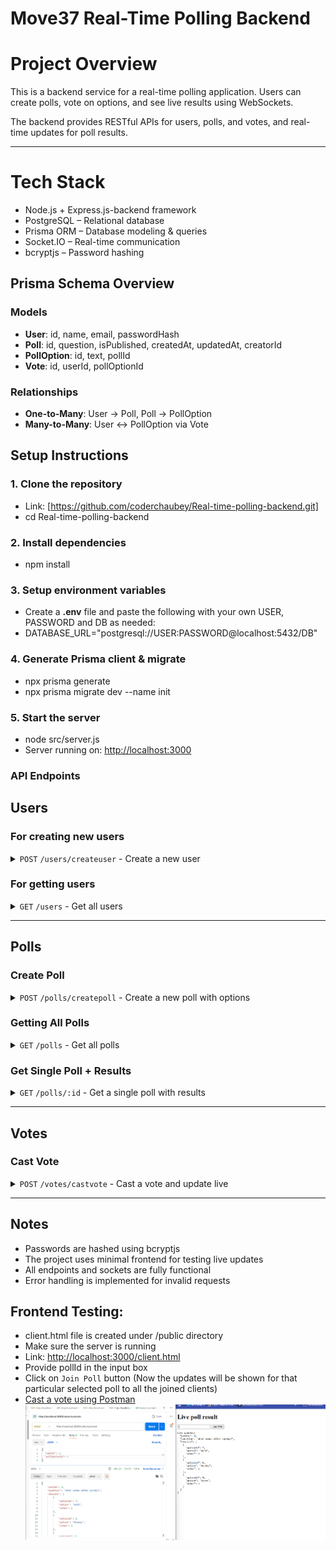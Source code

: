 # Move37 Real-Time Polling Backend
# Project Overview

This is a backend service for a real-time polling application.
Users can create polls, vote on options, and see live results using WebSockets.

The backend provides RESTful APIs for users, polls, and votes, and real-time updates for poll results.

---
# Tech Stack
- Node.js + Express.js-backend framework
- PostgreSQL – Relational database
- Prisma ORM – Database modeling & queries
- Socket.IO – Real-time communication
- bcryptjs – Password hashing


## Prisma Schema Overview

### Models
- **User**: id, name, email, passwordHash
- **Poll**: id, question, isPublished, createdAt, updatedAt, creatorId
- **PollOption**: id, text, pollId
- **Vote**: id, userId, pollOptionId

### Relationships
- **One-to-Many**: User → Poll, Poll → PollOption
- **Many-to-Many**: User ↔ PollOption via Vote


## Setup Instructions

### 1. Clone the repository
- Link: [https://github.com/coderchaubey/Real-time-polling-backend.git]
- cd Real-time-polling-backend

### 2. Install dependencies
- npm install

### 3. Setup environment variables
- Create a **.env** file and paste the following with your own USER, PASSWORD and DB as needed:
- DATABASE_URL="postgresql://USER:PASSWORD@localhost:5432/DB"

### 4. Generate Prisma client & migrate
- npx prisma generate
- npx prisma migrate dev --name init

### 5. Start the server
- node src/server.js
- Server running on: [http://localhost:3000](http://localhost:3000)

### API Endpoints

## Users

### For creating new users
<details>
<summary><code>POST</code> <code>/users/createuser</code> - Create a new user</summary>

**Request Body:**
{
"name": "Alice",
"email": "alice@example.com",
"password": "securepassword"
}
</details>

### For getting users
<details>
<summary><code>GET</code> <code>/users</code> - Get all users</summary>

**Response:**
[
    {
        "id": 1,
        "name": "Alice",
        "email": "alice@example.com"
    },
    {
        "id": 2,
        "name": "John",
        "email": "john@example.com"
    },
    {
        "id": 3,
        "name": "xyz",
        "email": "xyz@example.com"
    }
]

</details>

---

## Polls

### Create Poll
<details>
<summary><code>POST</code> <code>/polls/createpoll</code> - Create a new poll with options</summary>

**Request Body:**
{
"userId": 1,
"question": "What is your favorite programming language?",
"options": ["JavaScript", "Python", "Java"]
}

</details>

### Getting All Polls
<details>
<summary><code>GET</code> <code>/polls</code> - Get all polls</summary>

**Response:**
[
    {
        "id": 1,
        "question": "What is your favorite programming language?",
        "isPublished": true,
        "createdAt": "2025-09-13T12:55:04.984Z",
        "updatedAt": "2025-09-13T12:55:04.984Z",
        "creatorId": 1,
        "options": [
            {
                "id": 1,
                "text": "Java",
                "pollId": 1
            },
            {
                "id": 2,
                "text": "Python",
                "pollId": 1
            },
            {
                "id": 3,
                "text": "JavaScript",
                "pollId": 1
            }
        ],
        "creator": {
            "id": 1,
            "name": "Alice"
        }
    }
]
</details>

### Get Single Poll + Results
<details>
<summary><code>GET</code> <code>/polls/:id</code> - Get a single poll with results</summary>

**Parameters:**
- `id` (path) - Poll ID

**Response:**
{
    "pollId": 3,
    "question": "What comes after sunday?",
    "results": [
        {
            "optionId": 7,
            "option": "Work",
            "votes": 2
        },
        {
            "optionId": 8,
            "option": "Monday",
            "votes": 1
        },
        {
            "optionId": 9,
            "option": "leave",
            "votes": 1
        }
    ]
}

</details>

---

## Votes

### Cast Vote
<details>
<summary><code>POST</code> <code>/votes/castvote</code> - Cast a vote and update live</summary>

**Request Body:**
{
"userId": 2,
"pollOptionId": 1
}

</details>

---
## Notes
- Passwords are hashed using bcryptjs
- The project uses minimal frontend for testing live updates
- All endpoints and sockets are fully functional
- Error handling is implemented for invalid requests

## Frontend Testing:
- client.html file is created under /public directory
- Make sure the server is running
- Link: [http://localhost:3000/client.html](http://localhost:3000/client.html)
- Provide pollId in the input box
- Click on `Join Poll` button (Now the updates will be shown for that particular selected poll to all the joined clients)
- [Cast a vote using Postman](#cast-vote)
![Frontend Simple UI](./images/Frontend_Live_Update.png)